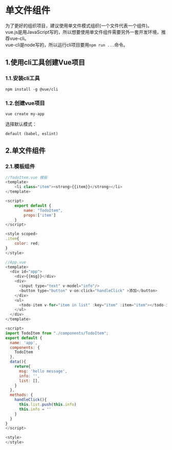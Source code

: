 # 单文件组件
为了更好的组织项目，建议使用单文件模式组织(一个文件代表一个组件)。<br>
vue.js是用JavaScript写的，所以想要使用单文件组件需要另外一套开发环境，推荐vue-cli。<br>
vue-cli是node写的，所以运行cli项目要用``npm run ...``命令。<br>

## 1.使用cli工具创建Vue项目

### 1.1.安装cli工具
```
npm install -g @vue/cli
```

### 1.2.创建vue项目
```
vue create my-app
```
选择默认模式：<br>
```
default (babel, eslint)
```

## 2.单文件组件

### 2.1.模板组件
```js
//TodoItem.vue 模板
<template>
    <li class="item"><strong>{{item}}</strong></li>
</template>

<script>
    export default {
        name: "TodoItem",
        props:['item']
    }
</script>

<style scoped>
.item{
    color: red;
}
</style>
```

```js
//App.vue 
<template>
  <div id="app">
    <div>{{msg}}</div>
    <div>
      <input type="text" v-model="info"/>
      <button type="button" v-on:click="handleClick" >添加</button>
    </div>
    <ul>
      <todo-item v-for="item in list" :key="item" :item="item"></todo-item>
    </ul>
  </div>
</template>

<script>
import TodoItem from "./components/TodoItem";
export default {
  name: 'app',
  components: {
    TodoItem
  },
  data(){
    return{
      msg: 'hello message',
      info: '',
      list: [],
    }
  },
  methods: {
    handleClick(){
      this.list.push(this.info)
      this.info = ''
    }
  }
}
</script>

<style>
</style>
```
